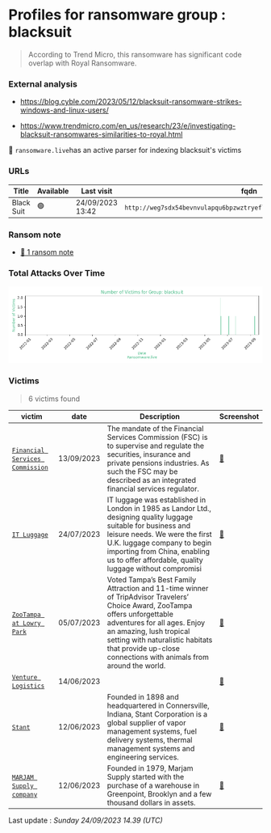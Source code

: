 # Profiles for ransomware group : **blacksuit**


> According to Trend Micro, this ransomware has significant code overlap with Royal Ransomware.

### External analysis
- https://blog.cyble.com/2023/05/12/blacksuit-ransomware-strikes-windows-and-linux-users/

- https://www.trendmicro.com/en_us/research/23/e/investigating-blacksuit-ransomwares-similarities-to-royal.html


🔎 `ransomware.live`has an active  parser for indexing blacksuit's victims

### URLs
| Title | Available | Last visit | fqdn | Screenshot 
|---|---|---|---|---|
| Black Suit | 🟢 | 24/09/2023 13:42 | `http://weg7sdx54bevnvulapqu6bpzwztryeflq3s23tegbmnhkbpqz637f2yd.onion` | <a href="https://images.ransomware.live/screenshots/weg7sdx54bevnvulapqu6bpzwztryeflq3s23tegbmnhkbpqz637f2yd-onion.png" target=_blank>📸</a> | 


### Ransom note
* [📝 1 ransom note](notes/blacksuit)

### Total Attacks Over Time

![Statistics](../graphs/stats-blacksuit.png)


### Victims

> 6 victims found

| victim | date | Description | Screenshot | 
|---|---|---|---|
| [`Financial Services Commission`](http://fscjamaica.org) | 13/09/2023 | The mandate of the Financial Services Commission (FSC) is to supervise and regulate the securities, insurance and private pensions industries. As such the FSC may be described as an integrated financial services regulator. | <a href="https://images.ransomware.live/screenshots/posts/27ad26b28530cd22158cf4c0789d4c45.png" target=_blank>📸</a> |
| [`IT Luggage`](https://www.zoominfo.com/c/it-luggage-ltd/356677571) | 24/07/2023 | IT luggage was established in London in 1985 as Landor Ltd., designing quality luggage suitable for business and leisure needs. We were the first U.K. luggage company to begin importing from China, enabling us to offer affordable, quality luggage without compromisi | <a href="https://images.ransomware.live/screenshots/posts/79e2ef63262e684220cf22bd2c9d9e6b.png" target=_blank>📸</a> |
| [`ZooTampa at Lowry Park`](http://zootampa.org) | 05/07/2023 | Voted Tampa’s Best Family Attraction and 11-time winner of TripAdvisor Travelers’ Choice Award, ZooTampa offers unforgettable adventures for all ages. Enjoy an amazing, lush tropical setting with naturalistic habitats that provide up-close connections with animals from around the world. | <a href="https://images.ransomware.live/screenshots/posts/f090d9baf5a35d54e51fa131fe4c437c.png" target=_blank>📸</a> |
| [`Venture Logistics`](http://venturelogistics.com) | 14/06/2023 |  | <a href="https://images.ransomware.live/screenshots/posts/908d3249d10cd2ab9e8eb7a62e86e51d.png" target=_blank>📸</a> |
| [`Stant`](https://www.stant.com) | 12/06/2023 | Founded in 1898 and headquartered in Connersville, Indiana, Stant Corporation is a global supplier of vapor management systems, fuel delivery systems, thermal management systems and engineering services. | <a href="https://images.ransomware.live/screenshots/posts/e2aac258c883f381dcc22a877ee2493c.png" target=_blank>📸</a> |
| [`MARJAM Supply company`](https://marjam.com/) | 12/06/2023 | Founded in 1979, Marjam Supply started with the purchase of a warehouse in Greenpoint, Brooklyn and a few thousand dollars in assets. | <a href="https://images.ransomware.live/screenshots/posts/f65f3dd7ad35d45825352920dbaa027d.png" target=_blank>📸</a> |



Last update : _Sunday 24/09/2023 14.39 (UTC)_
